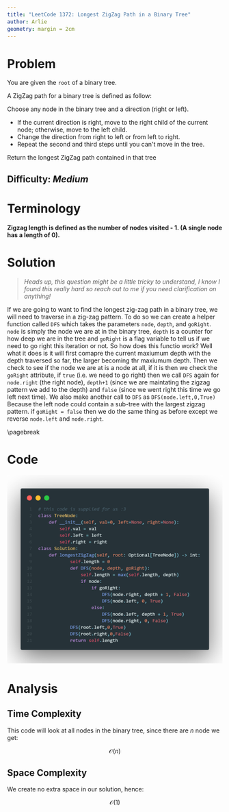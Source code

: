 ```yaml
---
title: "LeetCode 1372: Longest ZigZag Path in a Binary Tree"
author: Arlie
geometry: margin = 2cm
---
```

# Problem
You are given the `root` of a binary tree.

A ZigZag path for a binary tree is defined as follow:

Choose any node in the binary tree and a direction (right or left).

- If the current direction is right, move to the right child of the current node; otherwise, move to the left child.
- Change the direction from right to left or from left to right.
- Repeat the second and third steps until you can't move in the tree.

Return the longest ZigZag path contained in that tree

## Difficulty: *Medium*
 
# Terminology
**Zigzag length is defined as the number of nodes visited - 1. (A single node has a length of 0).**

# Solution
> *Heads up, this question might be a little tricky to understand, I know I found this really hard so reach out to me if you need clarification on anything!*

If we are going to want to find the longest zig-zag path in a binary tree, we will need to traverse in a zig-zag pattern. To do so we can create a helper function called `DFS` which takes the parameters `node`, `depth`, and `goRight`. `node` is simply the node we are at in the binary tree, `depth` is a counter for how deep we are in the tree and `goRight` is a flag variable to tell us if we need to go right this iteration or not. So how does this functio work? Well what it does is it will first comapre the current maxiumum depth with the depth traversed so far, the larger becoming thr maxiumum depth. Then we check to see if the node we are at is a node at all, if it is then we check the `goRight` attribute, if `true` (i.e. we need to go right) then we call `DFS` again for `node.right` (the right node), `depth+1` (since we are maintating the zigzag pattern we add to the depth) and `false` (since we went right this time we go left next time). We also make another call to `DFS` as `DFS(node.left,0,True)` Because the left node could contain a sub-tree with the largest zigzag pattern. if `goRight = false` then we do the same thing as before except we reverse `node.left` and `node.right`.

\pagebreak
# Code
![image](code.png "Solution to the problem in Python")

# Analysis

## Time Complexity
This code will look at all nodes in the binary tree, since there are $n$ node we get:

$$ \mathcal{O}(n) $$

## Space Complexity
We create no extra space in our solution, hence:

$$ \mathcal{O}(1) $$